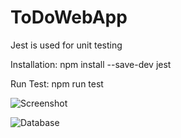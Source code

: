 # ToDoWebApp
Jest is used for unit testing

Installation: npm install --save-dev jest

Run Test: npm run test

![Screenshot](https://i.ibb.co/vc4ZCfm/screenshot.png)

![Database](https://i.ibb.co/tCC7Gfw/database.png)